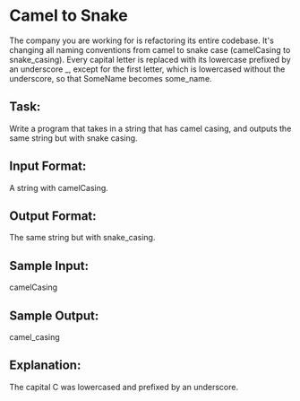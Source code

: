 # Camel to Snake  

The company you are working for is refactoring its entire codebase. It's changing all naming conventions from camel to snake case (camelCasing to snake_casing). 
Every capital letter is replaced with its lowercase prefixed by an underscore _, except for the first letter, which is lowercased without the underscore, so that SomeName becomes some_name.

## Task: 
Write a program that takes in a string that has camel casing, and outputs the same string but with snake casing.

## Input Format: 
A string with camelCasing.

## Output Format: 
The same string but with snake_casing.

## Sample Input: 
camelCasing

## Sample Output:
camel_casing

## Explanation:
The capital C was lowercased and prefixed by an underscore.
